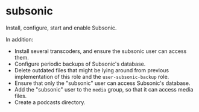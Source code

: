subsonic
========

Install, configure, start and enable Subsonic.

In addition:

* Install several transcoders, and ensure the subsonic user can access them.
* Configure periodic backups of Subsonic's database.
* Delete outdated files that might be lying around from previous implementation
  of this role and the `user-subsonic-backup` role.
* Ensure that only the "subsonic" user can access Subsonic's database.
* Add the "subsonic" user to the `media` group, so that it can access media
  files.
* Create a podcasts directory.
